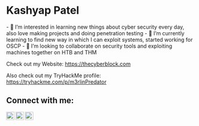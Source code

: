 <h1>Kashyap Patel</h1>
- 👀 I’m interested in learning new things about cyber security every day, also love making projects and doing penetration testing
- 🌱 I’m currently learning to find new way in which I can exploit systems, started working for OSCP
- 💞️ I’m looking to collaborate on security tools and exploiting machines together on HTB and THM

Check out my Website: https://thecyberblock.com 

Also check out my TryHackMe profile: https://tryhackme.com/p/m3rlinPredator

<h2>Connect with me:</h2>

[<img align="left" alt="JoshMadakor | YouTube" width="22px" src="https://cdn.jsdelivr.net/npm/simple-icons@v3/icons/youtube.svg" />][youtube]
[<img align="left" alt="JoshMadakor | Twitter" width="22px" src="https://cdn.jsdelivr.net/npm/simple-icons@v3/icons/twitter.svg" />][twitter]
[<img align="left" alt="JoshMadakor | LinkedIn" width="22px" src="https://cdn.jsdelivr.net/npm/simple-icons@v3/icons/linkedin.svg" />][linkedin]

[twitter]: https://twitter.com/KashyapPatelHub
[youtube]: https://www.youtube.com/channel/UC5lvDo2WuERaaG3uQEFMkVg
[linkedin]: https://linkedin.com/in/kashyappatel-836/
